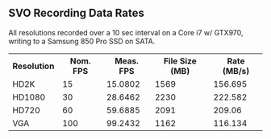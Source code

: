 
SVO Recording Data Rates
----

All resolutions recorded over a 10 sec interval on a Core i7 w/ GTX970, writing to a Samsung 850 Pro SSD on SATA.

<table>
	<tr><th>Resolution</th><th>Nom. FPS</th><th>Meas. FPS</th><th>File Size (MB)</th><th>Rate (MB/s)</th><tr>
 	<tr><td>HD2K</td><td>15</td><td>15.0802</td><td>1569</td><td>156.695</td></tr>
	<tr><td>HD1080</td><td>30</td><td>28.6462</td><td>2230</td><td>222.582</td></tr>
	<tr><td>HD720</td><td>60</td><td>59.6885</td><td>2091</td><td>209.06</td></tr>
	<tr><td>VGA</td><td>100</td><td>99.2432</td><td>1162</td><td>116.134</td></tr>
</table>
